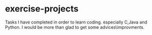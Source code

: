 # exercise-projects
Tasks I have completed in order to learn coding. especially C,Java and Python.
I would be more than glad to get some advices\improvments.
